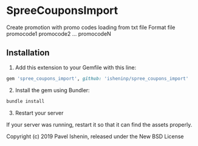 # SpreeCouponsImport

Create promotion with promo codes loading from txt file
Format file
promocode1
promocode2
...
promocodeN

## Installation

1. Add this extension to your Gemfile with this line:
  ```ruby
  gem 'spree_coupons_import', github: 'isheninp/spree_coupons_import'
  ```

2. Install the gem using Bundler:
  ```ruby
  bundle install
  ```

3. Restart your server

  If your server was running, restart it so that it can find the assets properly.

Copyright (c) 2019 Pavel Ishenin, released under the New BSD License
